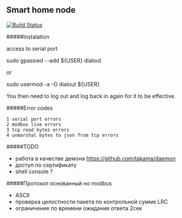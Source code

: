 Smart home node
---------------

[![Build Status](https://travis-ci.org/e154/smart-home-node.svg?branch=master)](https://travis-ci.org/e154/smart-home-node)

#####Instalation

access to serial port

sudo gpasswd --add ${USER} dialout
    
or
    
sudo usermod -a -G dialout ${USER}
    
You then need to log out and log back in again for it to be effective. 

#####Error codes
    
    1 serial port errors 
    2 modbus line errors
    3 tcp read bytes errors
    4 unmarshal bytes to json from tcp errors

#####TODO

* работа в качестве демона https://github.com/takama/daemon
* доступ по сертификату
* shell console ?

#####Протокол основанный но modbus

* ASCII
* проверка целостности пакета по контрольной сумме LRC
* ограничение по времени ожидания ответа 2сек

